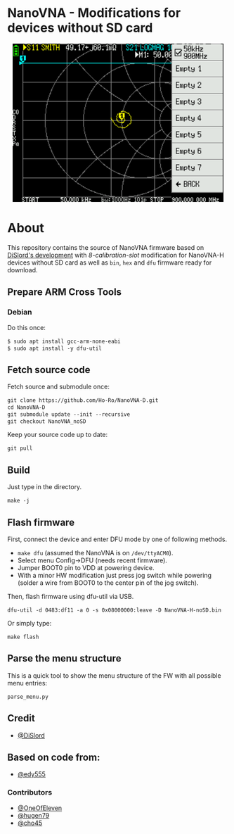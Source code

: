 NanoVNA - Modifications for devices without SD card
===================================================

<div align="center">
<img src="doc/8_slots.png" width="480px">
</div>

# About

This repository contains the source of NanoVNA firmware based on
[DiSlord's development](https://github.com/DiSlord/NanoVNA-D)
with *8-calibration-slot* modification for NanoVNA-H devices without SD card
as well as `bin`, `hex` and `dfu` firmware ready for download.

## Prepare ARM Cross Tools

### Debian

Do this once:

    $ sudo apt install gcc-arm-none-eabi
    $ sudo apt install -y dfu-util

## Fetch source code

Fetch source and submodule once:

    git clone https://github.com/Ho-Ro/NanoVNA-D.git
    cd NanoVNA-D
    git submodule update --init --recursive
    git checkout NanoVNA_noSD

Keep your source code up to date:

    git pull

## Build

Just type in the directory.

    make -j

## Flash firmware

First, connect the device and enter DFU mode by one of following methods.

* `make dfu` (assumed the NanoVNA is on `/dev/ttyACM0`).
* Select menu Config->DFU (needs recent firmware).
* Jumper BOOT0 pin to VDD at powering device.
* With a minor HW modification just press jog switch while powering
(solder a wire from BOOT0 to the center pin of the jog switch).

Then, flash firmware using dfu-util via USB.

    dfu-util -d 0483:df11 -a 0 -s 0x08000000:leave -D NanoVNA-H-noSD.bin

Or simply type:

    make flash

## Parse the menu structure

This is a quick tool to show the menu structure of the FW with all possible menu entries:

    parse_menu.py

## Credit
* [@DiSlord](https://github.com/DiSlord/)

## Based on code from:
* [@edy555](https://github.com/edy555)

### Contributors
* [@OneOfEleven](https://github.com/OneOfEleven)
* [@hugen79](https://github.com/hugen79)
* [@cho45](https://github.com/cho45)

